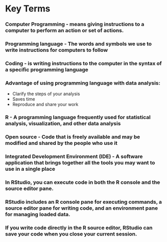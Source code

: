 # Key Terms

### Computer Programming - means giving instructions to a computer to perform an action or set of actions.

### Programming language - The words and symbols we use to write instructions for computers to follow

### Coding - is writing instructions to the computer in the syntax of a specific programming language

### Advantage of using programming language with data analysis:

- Clarify the steps of your analysis
- Saves time
- Reproduce and share your work

### R - A programming language frequently used for statistical analysis, visualization, and other data analysis

### Open source - Code that is freely available and may be modified and shared by the people who use it

### Integrated Development Environment (IDE) - A software application that brings together all the tools you may want to use in a single place

### In RStudio, you can execute code in both the R console and the source editor pane.

### RStudio includes an R console pane for executing commands, a source editor pane for writing code, and an environment pane for managing loaded data.

### If you write code directly in the R source editor, RStudio can save your code when you close your current session.
